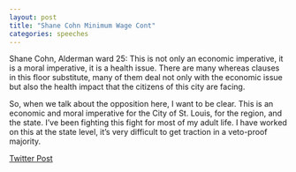 ```yaml
---
layout: post
title: "Shane Cohn Minimum Wage Cont"
categories: speeches
---
```



Shane Cohn, Alderman ward 25: This is not only an economic imperative, it is a moral imperative, it is a health issue. There are many whereas clauses in this floor substitute, many of them deal not only with the economic issue but also the health impact that the citizens of this city are facing.

So, when we talk about the opposition here, I want to be clear. This is an economic and moral imperative for the City of St. Louis, for the region, and the state. I’ve been fighting this fight for most of my adult life. I have worked on this at the state level, it’s very difficult to get traction in a veto-proof majority.

[Twitter Post](https://twitter.com/StlPoliticClips/status/1396531283904372742?s=20)
